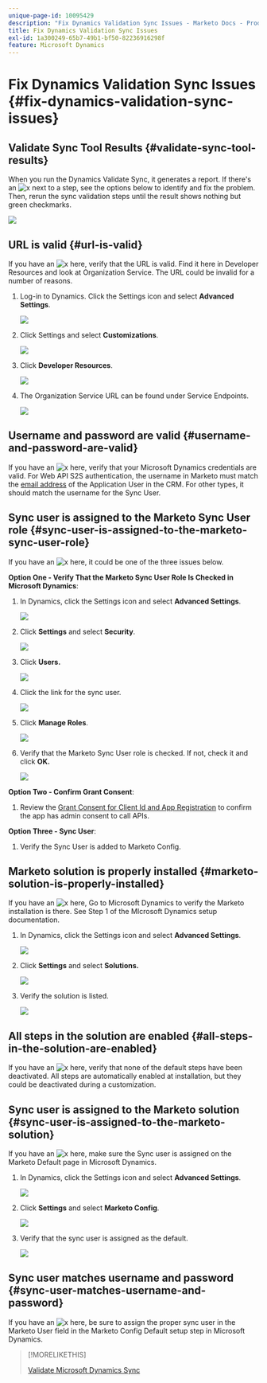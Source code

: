 ```yaml
---
unique-page-id: 10095429
description: "Fix Dynamics Validation Sync Issues - Marketo Docs - Product Documentation"
title: Fix Dynamics Validation Sync Issues
exl-id: 1a300249-65b7-49b1-bf50-82236916298f
feature: Microsoft Dynamics
---
```

# Fix Dynamics Validation Sync Issues {#fix-dynamics-validation-sync-issues}

## Validate Sync Tool Results {#validate-sync-tool-results}

When you run the Dynamics Validate Sync, it generates a report. If there's an ![x](assets/delete.png) next to a step, see the options below to identify and fix the problem. Then, rerun the sync validation steps until the result shows nothing but green checkmarks.

![](assets/image2015-9-22-15-3a58-3a12.png)

## URL is valid {#url-is-valid}

If you have an ![x](assets/delete.png) here, verify that the URL is valid. Find it here in Developer Resources and look at Organization Service. The URL could be invalid for a number of reasons.

1. Log-in to Dynamics. Click the Settings icon and select **Advanced Settings**.

   ![](assets/one.png)

1. Click Settings and select **Customizations**.

   ![](assets/two.png)

1. Click **Developer Resources**.

   ![](assets/three.png)

1. The Organization Service URL can be found under Service Endpoints.

   ![](assets/four.png)

## Username and password are valid {#username-and-password-are-valid}

If you have an ![x](assets/delete.png) here, verify that your Microsoft Dynamics credentials are valid. For Web API S2S authentication, the username in Marketo must match the [email address](https://docs.microsoft.com/en-us/power-platform/admin/manage-application-users#view-or-edit-the-details-of-an-application-user) of the Application User in the CRM. For other types, it should match the username for the Sync User.

## Sync user is assigned to the Marketo Sync User role {#sync-user-is-assigned-to-the-marketo-sync-user-role}

If you have an ![x](assets/delete.png) here, it could be one of the three issues below.

**Option One - Verify That the Marketo Sync User Role Is Checked in Microsoft Dynamics**:

1. In Dynamics, click the Settings icon and select **Advanced Settings**.

   ![](assets/one.png)

1. Click **Settings** and select **Security**.

   ![](assets/six.png)

1. Click **Users.**

   ![](assets/image2015-9-24-9-3a47-3a25.png)

1. Click the link for the sync user.

   ![](assets/seven.png)

1. Click **Manage Roles**.

   ![](assets/eight.png)

1. Verify that the Marketo Sync User role is checked. If not, check it and click **OK.**

   ![](assets/image2015-9-24-9-3a59-3a21.png)

**Option Two - Confirm Grant Consent**:

1. Review the [Grant Consent for Client Id and App Registration](/help/marketo/product-docs/crm-sync/microsoft-dynamics-sync/sync-setup/grant-consent-for-client-id-and-app-registration.md) to confirm the app has admin consent to call APIs.

**Option Three - Sync User**:

1. Verify the Sync User is added to Marketo Config.

## Marketo solution is properly installed {#marketo-solution-is-properly-installed}

If you have an ![x](assets/delete.png) here, Go to Microsoft Dynamics to verify the Marketo installation is there. See Step 1 of the MIcrosoft Dynamics setup documentation.

1. In Dynamics, click the Settings icon and select **Advanced Settings**.

   ![](assets/one.png)

1. Click **Settings** and select **Solutions.**

   ![](assets/eleven.png)

1. Verify the solution is listed.

   ![](assets/twelve.png)

## All steps in the solution are enabled {#all-steps-in-the-solution-are-enabled}

If you have an ![x](assets/delete.png) here, verify that none of the default steps have been deactivated. All steps are automatically enabled at installation, but they could be deactivated during a customization.

## Sync user is assigned to the Marketo solution {#sync-user-is-assigned-to-the-marketo-solution}

If you have an ![x](assets/delete.png) here, make sure the Sync user is assigned on the Marketo Default page in Microsoft Dynamics.

1. In Dynamics, click the Settings icon and select **Advanced Settings**.

   ![](assets/one.png)

1. Click **Settings** and select **Marketo Config**.

   ![](assets/thirteen.png)

1. Verify that the sync user is assigned as the default.

   ![](assets/fourteen.png)

## Sync user matches username and password {#sync-user-matches-username-and-password}

If you have an ![x](assets/delete.png) here, be sure to assign the proper sync user in the Marketo User field in the Marketo Config Default setup step in Microsoft Dynamics.

>[!MORELIKETHIS]
>
>[Validate Microsoft Dynamics Sync](/help/marketo/product-docs/crm-sync/microsoft-dynamics-sync/sync-setup/validate-microsoft-dynamics-sync.md)
